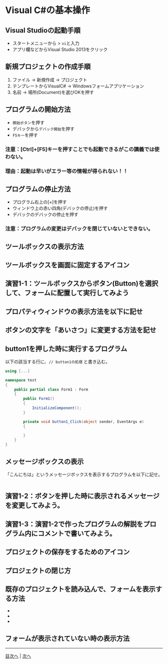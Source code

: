 # Visual C#の基本操作
## Visual Studioの起動手順

- スタートメニューから > `vi`と入力
- アプリ欄などからVisual Studio 2013をクリック


## 新規プロジェクトの作成手順
1. ファイル -> 新規作成 -> プロジェクト
2. テンプレートからVisualC# -> Windowsフォームアプリケーション
3. 名前 -> 場所(Document)を選びOKを押す

## プログラムの開始方法
- `開始ボタン`を押す
- デバックから`デバック開始`を押す
- `F5キー`を押す

### 注意：[Ctrl]+[F5]キーを押すことでも起動できるがこの講義では使わない。
### 理由：起動は早いがエラー等の情報が得られない！！

## プログラムの停止方法
- プログラム右上の[×]を押す
- ウィンドウ上の赤い四角(デバックの停止)を押す
- デバックのデバックの停止を押す

### 注意：プログラムの変更はデバックを閉じていないとできない。

## ツールボックスの表示方法



## ツールボックスを画面に固定するアイコン



## 演習1-1：ツールボックスからボタン(Button)を選択して、フォームに配置して実行してみよう



## プロパティウィンドウの表示方法を以下に記せ



## ボタンの文字を「あいさつ」に変更する方法を記せ



## button1を押した時に実行するプログラム
以下の該当する行に、`// button1の処理` と書き込む。

```cs
using [...]

namespace test
{
    public partial class Form1 : Form
    {
        public Form1()
        {
            InitializeComponent();
        }

        private void button1_Click(object sender, EventArgs e)
        {

        }
    }
}
```

## メッセージボックスの表示
「こんにちは」というメッセージボックスを表示するプログラムを以下に記せ。

```cs

```

## 演習1-2：ボタンを押した時に表示されるメッセージを変更してみよう。



## 演習1-3：演習1-2で作ったプログラムの解説をプログラム内にコメントで書いてみよう。



## プロジェクトの保存をするためのアイコン



## プロジェクトの閉じ方



## 既存のプロジェクトを読み込んで、フォームを表示する方法
-
-
-

## フォームが表示されていない時の表示方法



---

[目次へ](README.md#%E7%9B%AE%E6%AC%A1) | [次へ](README.md#%E3%83%97%E3%83%AD%E3%82%B0%E3%83%A9%E3%83%9F%E3%83%B3%E3%82%B0%E3%81%AE%E8%82%9D)

